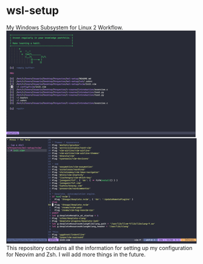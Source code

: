 # wsl-setup
My Windows Subsystem for Linux 2 Workflow.
![Start page](./img/start-page.png "Startify")
![Coding](./img/coding.png "Some code")
This repository contains all the information for setting up my configuration for Neovim and Zsh. I will add more things in the future.
